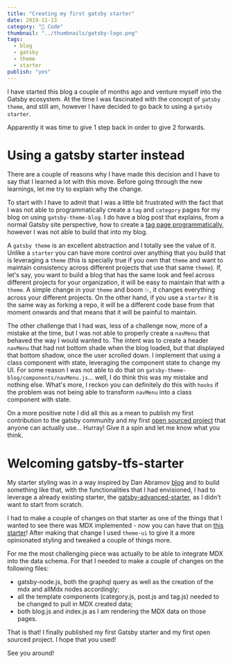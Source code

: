```yaml
---
title: "Creating my first gatsby starter"
date: 2019-11-13
category: "🔮 Code"
thumbnail: "../thumbnails/gatsby-logo.png"
tags:
  - blog
  - gatsby
  - theme
  - starter
publish: "yes"
---
```


I have started this blog a couple of months ago and venture myself into the Gatsby ecosystem. At the time I was fascinated with the concept of `gatsby theme`, and still am, however I have decided to go back to using a `gatsby starter`.

Apparently it was time to give 1 step back in order to give 2 forwards.

# Using a gatsby starter instead

There are a couple of reasons why I have made this decision and I have to say that I learned a lot with this move. Before going through the new learnings, let me try to explain why the change.

To start with I have to admit that I was a little bit frustrated with the fact that I was not able to programmatically create a `tag` and `category` pages for my blog on using `gatsby-theme-blog`. I do have a blog post that explains, from a normal Gatsby site perspective, how to create a [tag page programmatically](https://tiagofsanchez.netlify.com/2019-09-12-blog-series-creating-tag-page-with-gatsby/), however I was not able to build that into my blog.

A `gatsby theme` is an excellent abstraction and I totally see the value of it. Unlike a `starter` you can have more control over anything that you build that is leveraging a `theme` (this is specially true if you own that `theme` and want to maintain consistency across different projects that use that same `theme`). If, let's say, you want to build a blog that has the same look and feel across different projects for your organization, it will be easy to maintain that with a `theme`. A simple change in your `theme` and boom 💥, it changes everything across your different projects. On the other hand, if you use a `starter` it is the same way as forking a repo, it will be a different code base from that moment onwards and that means that it will be painful to maintain.

The other challenge that I had was, less of a challenge now, more of a mistake at the time, but I was not able to properly create a `navMenu` that behaved the way I would wanted to. The intent was to create a header `navMenu` that had not bottom shade when the blog loaded, but that displayed that bottom shadow, once the user scrolled down. I implement that using a class component with state, leveraging the component state to change my UI. For some reason I was not able to do that on `gatsby-theme-blog/components/navMenu.js`... well, I do think this was my mistake and nothing else. What's more, I reckon you can definitely do this with `hooks` if the problem was not being able to transform `navMenu` into a class component with state.

On a more positive note I did all this as a mean to publish my first contribution to the gatsby community and my first [open sourced project](https://github.com/tiagofsanchez/gatsby-tfs-starter) that anyone can actually use... Hurray! Give it a spin and let me know what you think.

# Welcoming gatsby-tfs-starter

My starter styling was in a way inspired by Dan Abramov [blog](https://overreacted.io/) and to build something like that, with the functionalities that I had envisioned, I had to leverage a already existing starter, the [gatsby-advanced-starter](https://www.gatsbyjs.org/starters/Vagr9K/gatsby-advanced-starter/), as I didn't want to start from scratch.

I had to make a couple of changes on that starter as one of the things that I wanted to see there was MDX implemented - now you can have that on [this starter](https://github.com/tiagofsanchez/gatsby-tfs-starter)! After making that change I used `theme-ui` to give it a more opinionated styling and tweaked a couple of things more.

For me the most challenging piece was actually to be able to integrate MDX into the data schema. For that I needed to make a couple of changes on the following files:

- gatsby-node.js, both the graphql query as well as the creation of the mdx and allMdx nodes accordingly;
- all the template components (category.js, post.js and tag.js) needed to be changed to pull in MDX created data;
- both blog.js and index.js as I am rendering the MDX data on those pages.

That is that! I finally published my first Gatsby starter and my first open sourced project. I hope that you used!

See you around!

